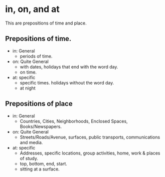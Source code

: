 # in, on, and at

This are prepositions of time and place.

## Prepositions of time.
* in: General
  * periods of time.
* on: Quite General
  * with dates, holidays that end with the word day.
  * on time.
* at: specific
  * specific times. holidays without the word day.
  * at night

## Prepositions of place
* in: General
  * Countries, Cities, Neighborhoods, Enclosed Spaces, Books/Newspapers.
* on: Quite General
  * Streets/Roads/Avenue, surfaces, public transports, communications and media.
* at: specific
  * Addresses, specific locations, group activities, home, work & places of study.
  * top, bottom, end, start.
  * sitting at a surface.
